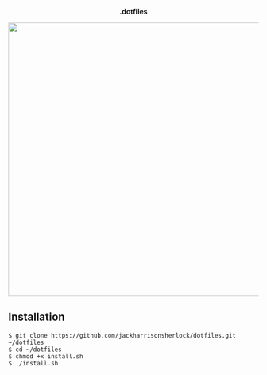 <p align="center"><strong>.dotfiles</strong></p>
<p align="center"><img src="https://cl.ly/rw7C/demo.png" height="550"></p>

## Installation 

```
$ git clone https://github.com/jackharrisonsherlock/dotfiles.git ~/dotfiles
$ cd ~/dotfiles
$ chmod +x install.sh
$ ./install.sh
```
